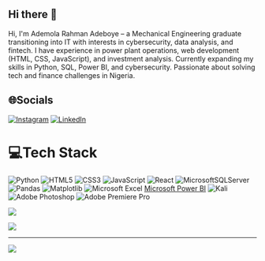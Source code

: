 ## Hi there 👋
 Hi, I'm Ademola Rahman Adeboye – a Mechanical Engineering graduate transitioning into IT with interests in cybersecurity, data analysis, and fintech. I have experience in power plant operations, web development (HTML, CSS, JavaScript), and investment analysis. Currently expanding my skills in Python, SQL, Power BI, and cybersecurity. Passionate about solving tech and finance challenges in Nigeria.


## 🌐Socials
[![Instagram](https://img.shields.io/badge/Instagram-%23E4405F.svg?logo=Instagram&logoColor=white)](https://instagram.com/hamazin_gram_) [![LinkedIn](https://img.shields.io/badge/LinkedIn-%230077B5.svg?logo=linkedin&logoColor=white)](https://linkedin.com/in/linkedin.com/in/rahman-ademola-421952246) 

# 💻Tech Stack
![Python](https://img.shields.io/badge/python-3670A0?style=for-the-badge&logo=python&logoColor=ffdd54) ![HTML5](https://img.shields.io/badge/html5-%23E34F26.svg?style=for-the-badge&logo=html5&logoColor=white) ![CSS3](https://img.shields.io/badge/css3-%231572B6.svg?style=for-the-badge&logo=css3&logoColor=white) ![JavaScript](https://img.shields.io/badge/javascript-%23323330.svg?style=for-the-badge&logo=javascript&logoColor=%23F7DF1E) ![React](https://img.shields.io/badge/react-%2320232a.svg?style=for-the-badge&logo=react&logoColor=%2361DAFB) ![MicrosoftSQLServer](https://img.shields.io/badge/Microsoft%20SQL%20Sever-CC2927?style=for-the-badge&logo=microsoft%20sql%20server&logoColor=white)  ![Pandas](https://img.shields.io/badge/pandas-%23150458.svg?style=for-the-badge&logo=pandas&logoColor=white) ![Matplotlib](https://img.shields.io/badge/Matplotlib-%23ffffff.svg?style=for-the-badge&logo=Matplotlib&logoColor=black) ![Microsoft Excel](https://img.shields.io/badge/Microsoft_Excel-217346?style=for-the-badge&logo=microsoft-excel&logoColor=white)  [Microsoft Power BI](![image](https://github.com/user-attachments/assets/42936807-ce2e-4b9b-8a09-f31daeed3d42)
) ![Kali](https://img.shields.io/badge/Kali-268BEE?style=for-the-badge&logo=kalilinux&logoColor=white) ![Adobe Photoshop](https://img.shields.io/badge/adobephotoshop-%2331A8FF.svg?style=for-the-badge&logo=adobephotoshop&logoColor=white) ![Adobe Premiere Pro](https://img.shields.io/badge/Adobe%20Premiere%20Pro-9999FF.svg?style=for-the-badge&logo=Adobe%20Premiere%20Pro&logoColor=white) 




![](https://github-readme-stats.vercel.app/api?username=Hamazinetwork&theme=radical&hide_border=false&include_all_commits=false&count_private=false)<br/>

![](https://github-readme-stats.vercel.app/api/top-langs/?username=Hamazinetwork&theme=radical&hide_border=false&include_all_commits=false&count_private=false&layout=compact)

---
[![](https://visitcount.itsvg.in/api?id=Hamazinetwork&icon=0&color=0)](https://visitcount.itsvg.in)



